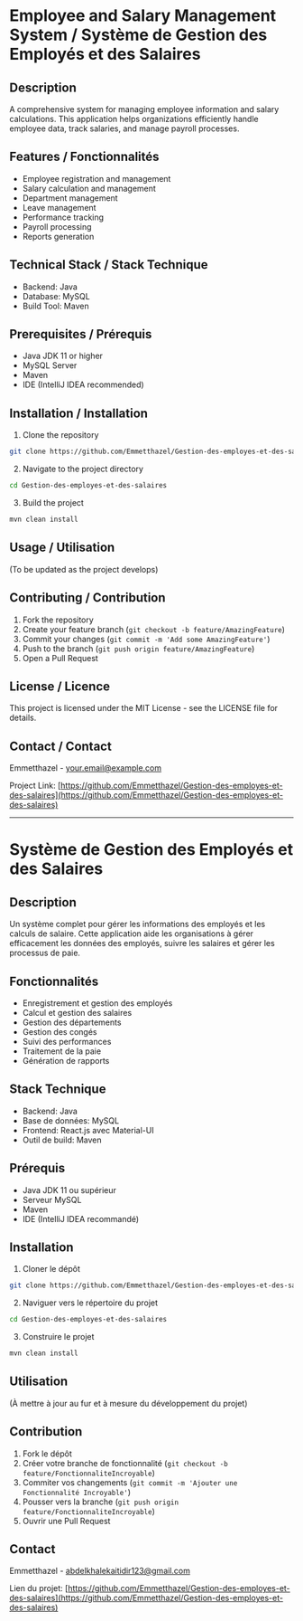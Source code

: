 # Employee and Salary Management System / Système de Gestion des Employés et des Salaires

## Description
A comprehensive system for managing employee information and salary calculations. This application helps organizations efficiently handle employee data, track salaries, and manage payroll processes.

## Features / Fonctionnalités
- Employee registration and management
- Salary calculation and management
- Department management
- Leave management
- Performance tracking
- Payroll processing
- Reports generation

## Technical Stack / Stack Technique
- Backend: Java
- Database: MySQL
- Build Tool: Maven

## Prerequisites / Prérequis
- Java JDK 11 or higher
- MySQL Server
- Maven
- IDE (IntelliJ IDEA recommended)

## Installation / Installation
1. Clone the repository
```bash
git clone https://github.com/Emmetthazel/Gestion-des-employes-et-des-salaires.git
```

2. Navigate to the project directory
```bash
cd Gestion-des-employes-et-des-salaires
```

3. Build the project
```bash
mvn clean install
```

## Usage / Utilisation
(To be updated as the project develops)

## Contributing / Contribution
1. Fork the repository
2. Create your feature branch (`git checkout -b feature/AmazingFeature`)
3. Commit your changes (`git commit -m 'Add some AmazingFeature'`)
4. Push to the branch (`git push origin feature/AmazingFeature`)
5. Open a Pull Request

## License / Licence
This project is licensed under the MIT License - see the LICENSE file for details.

## Contact / Contact
Emmetthazel - your.email@example.com

Project Link: [https://github.com/Emmetthazel/Gestion-des-employes-et-des-salaires](https://github.com/Emmetthazel/Gestion-des-employes-et-des-salaires)

---

# Système de Gestion des Employés et des Salaires

## Description
Un système complet pour gérer les informations des employés et les calculs de salaire. Cette application aide les organisations à gérer efficacement les données des employés, suivre les salaires et gérer les processus de paie.

## Fonctionnalités
- Enregistrement et gestion des employés
- Calcul et gestion des salaires
- Gestion des départements
- Gestion des congés
- Suivi des performances
- Traitement de la paie
- Génération de rapports

## Stack Technique
- Backend: Java
- Base de données: MySQL
- Frontend: React.js avec Material-UI
- Outil de build: Maven

## Prérequis
- Java JDK 11 ou supérieur
- Serveur MySQL
- Maven
- IDE (IntelliJ IDEA recommandé)

## Installation
1. Cloner le dépôt
```bash
git clone https://github.com/Emmetthazel/Gestion-des-employes-et-des-salaires.git
```

2. Naviguer vers le répertoire du projet
```bash
cd Gestion-des-employes-et-des-salaires
```

3. Construire le projet
```bash
mvn clean install
```

## Utilisation
(À mettre à jour au fur et à mesure du développement du projet)

## Contribution
1. Fork le dépôt
2. Créer votre branche de fonctionnalité (`git checkout -b feature/FonctionnaliteIncroyable`)
3. Commiter vos changements (`git commit -m 'Ajouter une Fonctionnalité Incroyable'`)
4. Pousser vers la branche (`git push origin feature/FonctionnaliteIncroyable`)
5. Ouvrir une Pull Request


## Contact
Emmetthazel - abdelkhalekaitidir123@gmail.com

Lien du projet: [https://github.com/Emmetthazel/Gestion-des-employes-et-des-salaires](https://github.com/Emmetthazel/Gestion-des-employes-et-des-salaires)
